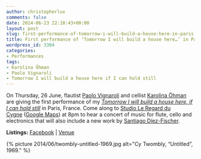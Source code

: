 ```yaml
---
author: christopherlux
comments: false
date: 2014-06-23 22:18:43+00:00
layout: post
slug: first-performance-of-tomorrow-i-will-build-a-house-here-in-paris
title: First performance of ‘Tomorrow I will build a house here…’ in Paris
wordpress_id: 3304
categories:
- Performances
tags:
- Karolina Öhman
- Paolo Vignaroli
- Tomorrow I will build a house here if I can hold still
---
```


On Thursday, 26 June, flautist [Paolo Vignaroli](http://paolovignaroli.com/) and cellist [Karolina Öhman](http://www.karolinaohman.com/) are giving the first performance of my [_Tomorrow I will build a house here, if I can hold still_](http://www.chrisswithinbank.net/2014/03/tomorrow-i-will-build-a-house-here-if-i-can-hold-still/) in Paris, France. Come along to [Studio Le Regard du Cygne](http://www.leregarducygne.com/infos-pratiques/plan-dacces/) ([Google Maps](https://www.google.com/maps/place/Studio+Le+Regard+du+Cygne/@48.873257,2.3574295,13z/data=!4m2!3m1!1s0x0:0xe4a00cea3093a334)) at 8pm to hear a concert of music for flute, cello and electronics that will also include a new work by [Santiago Díez-Fischer](http://santiagodiezfischer.com.ar/Home.html).

**Listings:** [Facebook](https://www.facebook.com/events/533715060071844/) \| [Venue](http://www.leregarducygne.com/autres-activites-hors-programmation/spectacles/)

{% picture 2014/06/twombly-untitled-1969.jpg alt="Cy Twombly, “Untitled”, 1969." %}
